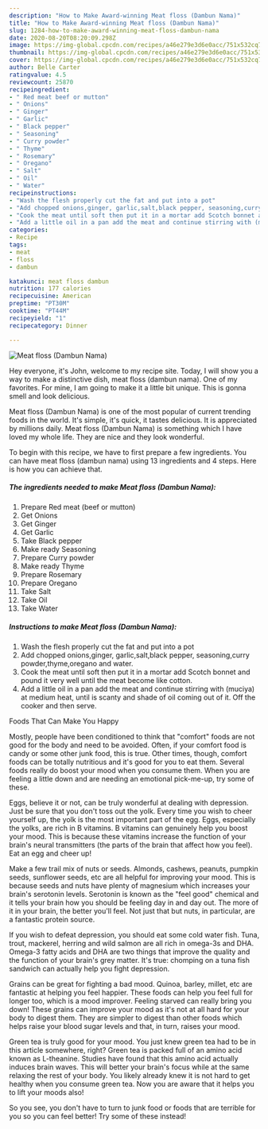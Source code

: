 ```yaml
---
description: "How to Make Award-winning Meat floss (Dambun Nama)"
title: "How to Make Award-winning Meat floss (Dambun Nama)"
slug: 1284-how-to-make-award-winning-meat-floss-dambun-nama
date: 2020-08-20T08:20:09.298Z
image: https://img-global.cpcdn.com/recipes/a46e279e3d6e0acc/751x532cq70/meat-floss-dambun-nama-recipe-main-photo.jpg
thumbnail: https://img-global.cpcdn.com/recipes/a46e279e3d6e0acc/751x532cq70/meat-floss-dambun-nama-recipe-main-photo.jpg
cover: https://img-global.cpcdn.com/recipes/a46e279e3d6e0acc/751x532cq70/meat-floss-dambun-nama-recipe-main-photo.jpg
author: Belle Carter
ratingvalue: 4.5
reviewcount: 25870
recipeingredient:
- " Red meat beef or mutton"
- " Onions"
- " Ginger"
- " Garlic"
- " Black pepper"
- " Seasoning"
- " Curry powder"
- " Thyme"
- " Rosemary"
- " Oregano"
- " Salt"
- " Oil"
- " Water"
recipeinstructions:
- "Wash the flesh properly cut the fat and put into a pot"
- "Add chopped onions,ginger, garlic,salt,black pepper, seasoning,curry powder,thyme,oregano and water."
- "Cook the meat until soft then put it in a mortar add Scotch bonnet and pound it very well until the meat become like cotton."
- "Add a little oil in a pan add the meat and continue stirring with (muciya) at medium heat, until is scanty and shade of oil coming out of it. Off the cooker and then serve."
categories:
- Recipe
tags:
- meat
- floss
- dambun

katakunci: meat floss dambun 
nutrition: 177 calories
recipecuisine: American
preptime: "PT30M"
cooktime: "PT44M"
recipeyield: "1"
recipecategory: Dinner

---
```



![Meat floss (Dambun Nama)](https://img-global.cpcdn.com/recipes/a46e279e3d6e0acc/751x532cq70/meat-floss-dambun-nama-recipe-main-photo.jpg)

Hey everyone, it's John, welcome to my recipe site. Today, I will show you a way to make a distinctive dish, meat floss (dambun nama). One of my favorites. For mine, I am going to make it a little bit unique. This is gonna smell and look delicious.

Meat floss (Dambun Nama) is one of the most popular of current trending foods in the world. It's simple, it's quick, it tastes delicious. It is appreciated by millions daily. Meat floss (Dambun Nama) is something which I have loved my whole life. They are nice and they look wonderful.




To begin with this recipe, we have to first prepare a few ingredients. You can have meat floss (dambun nama) using 13 ingredients and 4 steps. Here is how you can achieve that.

<!--inarticleads1-->

##### The ingredients needed to make Meat floss (Dambun Nama):

1. Prepare  Red meat (beef or mutton)
1. Get  Onions
1. Get  Ginger
1. Get  Garlic
1. Take  Black pepper
1. Make ready  Seasoning
1. Prepare  Curry powder
1. Make ready  Thyme
1. Prepare  Rosemary
1. Prepare  Oregano
1. Take  Salt
1. Take  Oil
1. Take  Water




<!--inarticleads2-->

##### Instructions to make Meat floss (Dambun Nama):

1. Wash the flesh properly cut the fat and put into a pot
1. Add chopped onions,ginger, garlic,salt,black pepper, seasoning,curry powder,thyme,oregano and water.
1. Cook the meat until soft then put it in a mortar add Scotch bonnet and pound it very well until the meat become like cotton.
1. Add a little oil in a pan add the meat and continue stirring with (muciya) at medium heat, until is scanty and shade of oil coming out of it. Off the cooker and then serve.




Foods That Can Make You Happy


Mostly, people have been conditioned to think that "comfort" foods are not good for the body and need to be avoided. Often, if your comfort food is candy or some other junk food, this is true. Other times, though, comfort foods can be totally nutritious and it's good for you to eat them. Several foods really do boost your mood when you consume them. When you are feeling a little down and are needing an emotional pick-me-up, try some of these.

Eggs, believe it or not, can be truly wonderful at dealing with depression. Just be sure that you don't toss out the yolk. Every time you wish to cheer yourself up, the yolk is the most important part of the egg. Eggs, especially the yolks, are rich in B vitamins. B vitamins can genuinely help you boost your mood. This is because these vitamins increase the function of your brain's neural transmitters (the parts of the brain that affect how you feel). Eat an egg and cheer up!

Make a few trail mix of nuts or seeds. Almonds, cashews, peanuts, pumpkin seeds, sunflower seeds, etc are all helpful for improving your mood. This is because seeds and nuts have plenty of magnesium which increases your brain's serotonin levels. Serotonin is known as the "feel good" chemical and it tells your brain how you should be feeling day in and day out. The more of it in your brain, the better you'll feel. Not just that but nuts, in particular, are a fantastic protein source.

If you wish to defeat depression, you should eat some cold water fish. Tuna, trout, mackerel, herring and wild salmon are all rich in omega-3s and DHA. Omega-3 fatty acids and DHA are two things that improve the quality and the function of your brain's grey matter. It's true: chomping on a tuna fish sandwich can actually help you fight depression. 

Grains can be great for fighting a bad mood. Quinoa, barley, millet, etc are fantastic at helping you feel happier. These foods can help you feel full for longer too, which is a mood improver. Feeling starved can really bring you down! These grains can improve your mood as it's not at all hard for your body to digest them. They are simpler to digest than other foods which helps raise your blood sugar levels and that, in turn, raises your mood.

Green tea is truly good for your mood. You just knew green tea had to be in this article somewhere, right? Green tea is packed full of an amino acid known as L-theanine. Studies have found that this amino acid actually induces brain waves. This will better your brain's focus while at the same relaxing the rest of your body. You likely already knew it is not hard to get healthy when you consume green tea. Now you are aware that it helps you to lift your moods also!

So you see, you don't have to turn to junk food or foods that are terrible for you so you can feel better! Try some of these instead!

